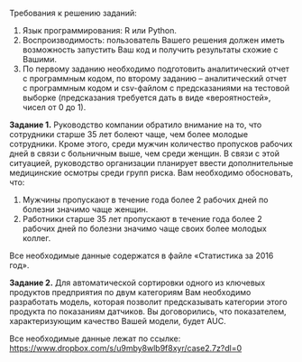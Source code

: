 Требования к решению заданий:

1)	Язык программирования: R или Python. 
2)	Воспроизводимость: пользователь Вашего решения должен иметь возможность запустить Ваш код и получить результаты схожие с Вашими.
3)	По первому заданию необходимо подготовить аналитический отчет с программным кодом, по второму заданию – аналитический отчет с программным кодом и csv-файлом с предсказаниями на тестовой выборке (предсказания требуется дать в виде «вероятностей», чисел от 0 до 1).

**Задание 1.**
Руководство компании обратило внимание на то, что сотрудники старше 35 лет болеют чаще, чем более молодые сотрудники. Кроме этого, среди мужчин количество пропусков рабочих дней в связи с больничным выше, чем среди женщин. В связи с этой ситуацией, руководство организации планирует ввести дополнительные медицинские осмотры среди групп риска. 
Вам необходимо обосновать, что:
1)	Мужчины пропускают в течение года более 2 рабочих дней по болезни значимо чаще женщин.
2)	Работники старше 35 лет пропускают в течение года более 2 рабочих дней по болезни значимо чаще своих более молодых коллег.

Все необходимые данные содержатся в файле «Статистика за 2016 год».

**Задание 2.**
Для автоматической сортировки одного из ключевых продуктов предприятия по двум категориям Вам необходимо разработать модель, которая позволит предсказывать категории этого продукта по показаниям датчиков. Вы договорились, что показателем, характеризующим качество Вашей модели, будет AUC. 

Все необходимые данные лежат по ссылке: https://www.dropbox.com/s/u9mby8wlb9f8xyr/case2.7z?dl=0

